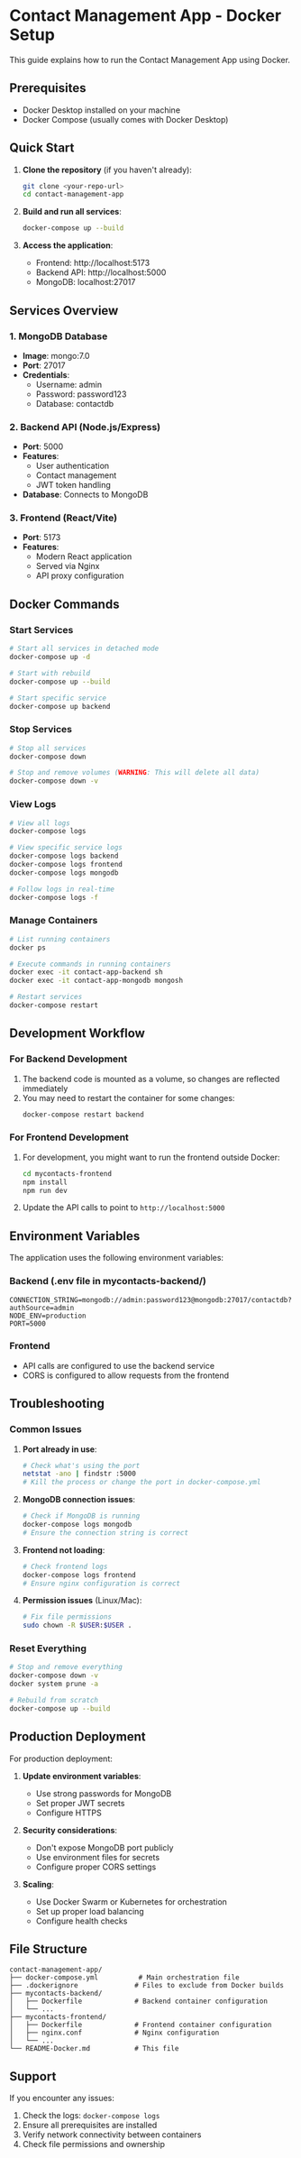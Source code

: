 # Contact Management App - Docker Setup

This guide explains how to run the Contact Management App using Docker.

## Prerequisites

- Docker Desktop installed on your machine
- Docker Compose (usually comes with Docker Desktop)

## Quick Start

1. **Clone the repository** (if you haven't already):
   ```bash
   git clone <your-repo-url>
   cd contact-management-app
   ```

2. **Build and run all services**:
   ```bash
   docker-compose up --build
   ```

3. **Access the application**:
   - Frontend: http://localhost:5173
   - Backend API: http://localhost:5000
   - MongoDB: localhost:27017

## Services Overview

### 1. MongoDB Database
- **Image**: mongo:7.0
- **Port**: 27017
- **Credentials**: 
  - Username: admin
  - Password: password123
  - Database: contactdb

### 2. Backend API (Node.js/Express)
- **Port**: 5000
- **Features**: 
  - User authentication
  - Contact management
  - JWT token handling
- **Database**: Connects to MongoDB

### 3. Frontend (React/Vite)
- **Port**: 5173
- **Features**:
  - Modern React application
  - Served via Nginx
  - API proxy configuration

## Docker Commands

### Start Services
```bash
# Start all services in detached mode
docker-compose up -d

# Start with rebuild
docker-compose up --build

# Start specific service
docker-compose up backend
```

### Stop Services
```bash
# Stop all services
docker-compose down

# Stop and remove volumes (WARNING: This will delete all data)
docker-compose down -v
```

### View Logs
```bash
# View all logs
docker-compose logs

# View specific service logs
docker-compose logs backend
docker-compose logs frontend
docker-compose logs mongodb

# Follow logs in real-time
docker-compose logs -f
```

### Manage Containers
```bash
# List running containers
docker ps

# Execute commands in running containers
docker exec -it contact-app-backend sh
docker exec -it contact-app-mongodb mongosh

# Restart services
docker-compose restart
```

## Development Workflow

### For Backend Development
1. The backend code is mounted as a volume, so changes are reflected immediately
2. You may need to restart the container for some changes:
   ```bash
   docker-compose restart backend
   ```

### For Frontend Development
1. For development, you might want to run the frontend outside Docker:
   ```bash
   cd mycontacts-frontend
   npm install
   npm run dev
   ```
2. Update the API calls to point to `http://localhost:5000`

## Environment Variables

The application uses the following environment variables:

### Backend (.env file in mycontacts-backend/)
```env
CONNECTION_STRING=mongodb://admin:password123@mongodb:27017/contactdb?authSource=admin
NODE_ENV=production
PORT=5000
```

### Frontend
- API calls are configured to use the backend service
- CORS is configured to allow requests from the frontend

## Troubleshooting

### Common Issues

1. **Port already in use**:
   ```bash
   # Check what's using the port
   netstat -ano | findstr :5000
   # Kill the process or change the port in docker-compose.yml
   ```

2. **MongoDB connection issues**:
   ```bash
   # Check if MongoDB is running
   docker-compose logs mongodb
   # Ensure the connection string is correct
   ```

3. **Frontend not loading**:
   ```bash
   # Check frontend logs
   docker-compose logs frontend
   # Ensure nginx configuration is correct
   ```

4. **Permission issues** (Linux/Mac):
   ```bash
   # Fix file permissions
   sudo chown -R $USER:$USER .
   ```

### Reset Everything
```bash
# Stop and remove everything
docker-compose down -v
docker system prune -a

# Rebuild from scratch
docker-compose up --build
```

## Production Deployment

For production deployment:

1. **Update environment variables**:
   - Use strong passwords for MongoDB
   - Set proper JWT secrets
   - Configure HTTPS

2. **Security considerations**:
   - Don't expose MongoDB port publicly
   - Use environment files for secrets
   - Configure proper CORS settings

3. **Scaling**:
   - Use Docker Swarm or Kubernetes for orchestration
   - Set up proper load balancing
   - Configure health checks

## File Structure

```
contact-management-app/
├── docker-compose.yml          # Main orchestration file
├── .dockerignore              # Files to exclude from Docker builds
├── mycontacts-backend/
│   ├── Dockerfile             # Backend container configuration
│   └── ...
├── mycontacts-frontend/
│   ├── Dockerfile             # Frontend container configuration
│   ├── nginx.conf             # Nginx configuration
│   └── ...
└── README-Docker.md           # This file
```

## Support

If you encounter any issues:
1. Check the logs: `docker-compose logs`
2. Ensure all prerequisites are installed
3. Verify network connectivity between containers
4. Check file permissions and ownership
